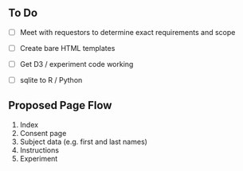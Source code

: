 ## To Do

- [ ] Meet with requestors to determine exact requirements and scope

- [ ] Create bare HTML templates

- [ ] Get D3 / experiment code working

- [ ] sqlite to R / Python

## Proposed Page Flow
1. Index
2. Consent page
3. Subject data (e.g. first and last names)
4. Instructions
5. Experiment
